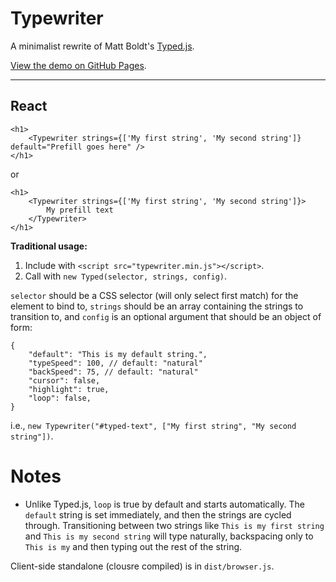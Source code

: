 
# Typewriter

A minimalist rewrite of Matt Boldt's [Typed.js](https://github.com/mattboldt/typed.js/).

[View the demo on GitHub Pages](https://teleworkinc.github.io/typewriter/).

---

## React
```
<h1>
    <Typewriter strings={['My first string', 'My second string']} default="Prefill goes here" />
</h1>
```
or
```
<h1>
    <Typewriter strings={['My first string', 'My second string']}>
        My prefill text
    </Typewriter>
</h1>
```

**Traditional usage:**
1. Include with `<script src="typewriter.min.js"></script>`.
2. Call with `new Typed(selector, strings, config)`.

`selector` should be a CSS selector (will only select first match) for the element to bind to, `strings` should be an array containing the strings to transition to, and `config` is an optional argument that should be an object of form:
```
{
    "default": "This is my default string.",
    "typeSpeed": 100, // default: "natural" 
    "backSpeed": 75, // default: "natural"
    "cursor": false,
    "highlight": true,
    "loop": false,
}
```
i.e., `new Typewriter("#typed-text", ["My first string", "My second string"])`.


# Notes

- Unlike Typed.js, `loop` is true by default and starts automatically. The `default` string is set immediately, and then the strings are cycled through. Transitioning between two strings like `This is my first string` and `This is my second string` will type naturally, backspacing only to `This is my` and then typing out the rest of the string.

Client-side standalone (clousre compiled) is in `dist/browser.js`.